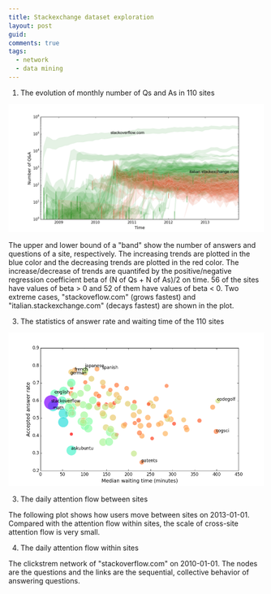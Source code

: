 ```yaml
---
title: Stackexchange dataset exploration
layout: post
guid:
comments: true
tags:
  - network
  - data mining
---
```


1. The evolution of monthly number of Qs and As in 110 sites

![QAbalanceT](/media/files/2014-04-16-Stackexchange-dataset-exploration/QAbalanceT.png)

The upper and lower bound of a "band" show the number of answers and questions of a site, respectively. The increasing trends are plotted in the blue color and the decreasing trends are plotted in the red color. The increase/decrease of trends are quantifed by the positive/negative regression coefficient beta of (N of Qs + N of As)/2 on time. 56 of the sites have values of beta > 0 and 52 of them have values of beta < 0. Two extreme cases, "stackoveflow.com" (grows fastest) and "italian.stackexchange.com" (decays fastest) are shown in the plot.


3. The statistics of answer rate and waiting time of the 110 sites


![waitingT](/media/files/2014-04-16-Stackexchange-dataset-exploration/waitingT.png)



3. The daily attention flow between sites

The following plot shows how users move between sites on 2013-01-01. Compared with the attention flow within sites, the scale of cross-site attention flow is very small.


<!DOCTYPE html>
<meta charset="utf-8">
<style>

.link {
  fill: none;
  stroke: #666;
  stroke-width: 1.5px;
}

circle {
  fill: #ccc;
  stroke: #333;
  stroke-width: 1.5px;
}

text {
  font: 10px sans-serif;
  pointer-events: none;
  text-shadow: 0 1px 0 #fff, 1px 0 0 #fff, 0 -1px 0 #fff, -1px 0 0 #fff;
}

</style>
<body>
<script src="http://d3js.org/d3.v3.min.js"></script>
<script>

// http://blog.thomsonreuters.com/index.php/mobile-patent-suits-graphic-of-the-day/
var links = 

    [{'source': 'cstheory', 'type': 'a', 'target': 'scifi'}, {'source': 'music', 'type': 'a', 'target': 'travel'}, {'source': 'history', 'type': 'a', 'target': 'judaism'}, {'source': 'electronics', 'type': 'a', 'target': 'math'}, {'source': 'raspberrypi', 'type': 'a', 'target': 'gaming'}, {'source': 'martialarts', 'type': 'a', 'target': 'judaism'}, {'source': 'stats', 'type': 'a', 'target': 'movies'}, {'source': 'chess', 'type': 'a', 'target': 'unix'}, {'source': 'rpg', 'type': 'a', 'target': 'politics'}, {'source': 'judaism', 'type': 'a', 'target': 'martialarts'}, {'source': 'scifi', 'type': 'a', 'target': 'math'}, {'source': 'unix', 'type': 'a', 'target': 'chess'}, {'source': 'bricks', 'type': 'a', 'target': 'tex'}, {'source': 'stackoverflow', 'type': 'a', 'target': 'cooking'}, {'source': 'apple', 'type': 'a', 'target': 'math'}, {'source': 'wordpress', 'type': 'a', 'target': 'academia'}, {'source': 'money', 'type': 'a', 'target': 'photo'}, {'source': 'stackoverflow', 'type': 'a', 'target': 'electronics'}, {'source': 'salesforce', 'type': 'a', 'target': 'robotics'}, {'source': 'math', 'type': 'a', 'target': 'scifi'}, {'source': 'stackoverflow', 'type': 'a', 'target': 'math'}, {'source': 'diy', 'type': 'a', 'target': 'webapps'}, {'source': 'academia', 'type': 'a', 'target': 'wordpress'}, {'source': 'mechanics', 'type': 'a', 'target': 'security'}, {'source': 'cs', 'type': 'a', 'target': 'raspberrypi'}, {'source': 'stackoverflow', 'type': 'a', 'target': 'askubuntu'}, {'source': 'math', 'type': 'a', 'target': 'judaism'}, {'source': 'wordpress', 'type': 'a', 'target': 'stackoverflow'}, {'source': 'mathematica', 'type': 'a', 'target': 'dsp'}, {'source': 'tex', 'type': 'a', 'target': 'bicycles'}, {'source': 'photo', 'type': 'a', 'target': 'askubuntu'}, {'source': 'drupal', 'type': 'a', 'target': 'fitness'}]

;

var nodes = {};

// Compute the distinct nodes from the links.
links.forEach(function(link) {
  link.source = nodes[link.source] || (nodes[link.source] = {name: link.source});
  link.target = nodes[link.target] || (nodes[link.target] = {name: link.target});
});

var width = 960,
    height = 700;

var force = d3.layout.force()
    .nodes(d3.values(nodes))
    .links(links)
    .size([width, height])
    .linkDistance(60)
    .charge(-300)
    .on("tick", tick)
    .start();

var svg = d3.select("body").append("svg")
    .attr("width", width)
    .attr("height", height);

// Per-type markers, as they don't inherit styles.
svg.append("defs").selectAll("marker")
    .data(["a"])
  .enter().append("marker")
    .attr("id", function(d) { return d; })
    .attr("viewBox", "0 -5 10 10")
    .attr("refX", 15)
    .attr("refY", -1.5)
    .attr("markerWidth", 6)
    .attr("markerHeight", 6)
    .attr("orient", "auto")
  .append("path")
    .attr("d", "M0,-5L10,0L0,5");

var path = svg.append("g").selectAll("path")
    .data(force.links())
  .enter().append("path")
    .attr("class", function(d) { return "link "; })
	.attr("marker-end", function(d) { return "url(#" + d.type + ")"; });
	

var circle = svg.append("g").selectAll("circle")
    .data(force.nodes())
  .enter().append("circle")
    .attr("r", 6)
    .call(force.drag);

var text = svg.append("g").selectAll("text")
    .data(force.nodes())
  .enter().append("text")
    .attr("x", 8)
    .attr("y", ".31em")
    .text(function(d) { return d.name; });

// Use elliptical arc path segments to doubly-encode directionality.
function tick() {
  path.attr("d", linkArc);
  circle.attr("transform", transform);
  text.attr("transform", transform);
}

function linkArc(d) {
  var dx = d.target.x - d.source.x,
      dy = d.target.y - d.source.y,
      dr = Math.sqrt(dx * dx + dy * dy);
  return "M" + d.source.x + "," + d.source.y + "A" + dr + "," + dr + " 0 0,1 " + d.target.x + "," + d.target.y;
}

function transform(d) {
  return "translate(" + d.x + "," + d.y + ")";
}

</script>


4. The daily attention flow within sites

The clickstrem network of "stackoverflow.com" on 2010-01-01. The nodes are the questions and the links are the sequential, collective behavior of answering questions.


<!DOCTYPE html> 
<meta charset="utf-8">

<style> 
.node circle {
	stroke: #fff;
	opacity: 0.9;
	stroke-width: 1.5px; 
}
.node:not(:hover).nodetext {
	display: none;
}
text{
	font: 7px serif; 
	opacity: 0.0;
	pointer-events: none; 
} 
.link {
    stroke: #666;
	opacity: 0.4;
	stroke-width: 1.5px;  
} 
</style> 


<body> 
<script src=http://d3js.org/d3.v3.min.js></script>
<script> 

var nodes = 
    [{'group': 1, 'name': 1987926, 'weight': 3}, {'group': 1, 'name': 1988614, 'weight': 2}, {'group': 1, 'name': 1988615, 'weight': 4}, {'group': 1, 'name': 1987586, 'weight': 2}, {'group': 1, 'name': 1988623, 'weight': 4}, {'group': 1, 'name': 1988625, 'weight': 2}, {'group': 1, 'name': 1988629, 'weight': 1}, {'group': 1, 'name': 1988631, 'weight': 3}, {'group': 1, 'name': 1988632, 'weight': 4}, {'group': 1, 'name': 1988633, 'weight': 4}, {'group': 1, 'name': 1988639, 'weight': 2}, {'group': 1, 'name': 1988642, 'weight': 4}, {'group': 1, 'name': 1988645, 'weight': 5}, {'group': 1, 'name': 1986600, 'weight': 1}, {'group': 1, 'name': 1988658, 'weight': 4}, {'group': 1, 'name': 1988665, 'weight': 8}, {'group': 1, 'name': 1988666, 'weight': 4}, {'group': 1, 'name': 1988668, 'weight': 2}, {'group': 1, 'name': 1988671, 'weight': 4}, {'group': 1, 'name': 1988679, 'weight': 5}, {'group': 1, 'name': 1910857, 'weight': 2}, {'group': 1, 'name': 1941580, 'weight': 1}, {'group': 1, 'name': 1706064, 'weight': 2}, {'group': 1, 'name': 1986641, 'weight': 1}, {'group': 1, 'name': 1988690, 'weight': 2}, {'group': 1, 'name': 1988692, 'weight': 3}, {'group': 1, 'name': 1779797, 'weight': 1}, {'group': 1, 'name': 1988694, 'weight': 2}, {'group': 1, 'name': 1988704, 'weight': 2}, {'group': 1, 'name': 1988706, 'weight': 1}, {'group': 1, 'name': 1988707, 'weight': 1}, {'group': 1, 'name': 548979, 'weight': 1}, {'group': 1, 'name': 1988728, 'weight': 5}, {'group': 1, 'name': 1988730, 'weight': 1}, {'group': 1, 'name': 1988733, 'weight': 6}, {'group': 1, 'name': 1988736, 'weight': 1}, {'group': 1, 'name': 1988738, 'weight': 1}, {'group': 1, 'name': 1989995, 'weight': 1}, {'group': 1, 'name': 1988742, 'weight': 4}, {'group': 1, 'name': 1988751, 'weight': 2}, {'group': 1, 'name': 1852812, 'weight': 2}, {'group': 1, 'name': 1988765, 'weight': 5}, {'group': 1, 'name': 1988766, 'weight': 1}, {'group': 1, 'name': 1988767, 'weight': 2}, {'group': 1, 'name': 1988768, 'weight': 1}, {'group': 1, 'name': 1988771, 'weight': 6}, {'group': 1, 'name': 1986725, 'weight': 1}, {'group': 1, 'name': 1986732, 'weight': 1}, {'group': 1, 'name': 1988782, 'weight': 1}, {'group': 1, 'name': 1988784, 'weight': 2}, {'group': 1, 'name': 1988786, 'weight': 8}, {'group': 1, 'name': 1976503, 'weight': 1}, {'group': 1, 'name': 1988804, 'weight': 3}, {'group': 1, 'name': 1988811, 'weight': 2}, {'group': 1, 'name': 1988813, 'weight': 1}, {'group': 1, 'name': 1988814, 'weight': 8}, {'group': 1, 'name': 1988815, 'weight': 4}, {'group': 1, 'name': 1988817, 'weight': 9}, {'group': 1, 'name': 1974487, 'weight': 2}, {'group': 1, 'name': 1988825, 'weight': 2}, {'group': 1, 'name': 966875, 'weight': 1}, {'group': 1, 'name': 1984734, 'weight': 2}, {'group': 1, 'name': 1980640, 'weight': 1}, {'group': 1, 'name': 1988833, 'weight': 1}, {'group': 1, 'name': 491751, 'weight': 2}, {'group': 1, 'name': 1988840, 'weight': 2}, {'group': 1, 'name': 1984754, 'weight': 2}, {'group': 1, 'name': 1988859, 'weight': 2}, {'group': 1, 'name': 1989674, 'weight': 3}, {'group': 1, 'name': 1356038, 'weight': 2}, {'group': 1, 'name': 1585417, 'weight': 1}, {'group': 1, 'name': 1988874, 'weight': 2}, {'group': 1, 'name': 1988876, 'weight': 1}, {'group': 1, 'name': 1988877, 'weight': 2}, {'group': 1, 'name': 1988878, 'weight': 5}, {'group': 1, 'name': 1988882, 'weight': 2}, {'group': 1, 'name': 1988883, 'weight': 1}, {'group': 1, 'name': 1984788, 'weight': 2}, {'group': 1, 'name': 1988902, 'weight': 3}, {'group': 1, 'name': 1488605, 'weight': 1}, {'group': 1, 'name': 1988913, 'weight': 1}, {'group': 1, 'name': 1988914, 'weight': 9}, {'group': 1, 'name': 1988916, 'weight': 1}, {'group': 1, 'name': 1979785, 'weight': 1}, {'group': 1, 'name': 1286456, 'weight': 1}, {'group': 1, 'name': 1988921, 'weight': 4}, {'group': 1, 'name': 1814844, 'weight': 1}, {'group': 1, 'name': 1988929, 'weight': 2}, {'group': 1, 'name': 1988936, 'weight': 2}, {'group': 1, 'name': 1988937, 'weight': 2}, {'group': 1, 'name': 1986901, 'weight': 1}, {'group': 1, 'name': 1988951, 'weight': 1}, {'group': 1, 'name': 1988952, 'weight': 3}, {'group': 1, 'name': 1988955, 'weight': 1}, {'group': 1, 'name': 1986908, 'weight': 2}, {'group': 1, 'name': 1990032, 'weight': 3}, {'group': 1, 'name': 1988962, 'weight': 2}, {'group': 1, 'name': 815461, 'weight': 1}, {'group': 1, 'name': 1984871, 'weight': 1}, {'group': 1, 'name': 1988968, 'weight': 1}, {'group': 1, 'name': 1956202, 'weight': 1}, {'group': 1, 'name': 1988973, 'weight': 1}, {'group': 1, 'name': 1988975, 'weight': 1}, {'group': 1, 'name': 1988978, 'weight': 4}, {'group': 1, 'name': 1565048, 'weight': 1}, {'group': 1, 'name': 1988986, 'weight': 3}, {'group': 1, 'name': 1988987, 'weight': 3}, {'group': 1, 'name': 1988993, 'weight': 1}, {'group': 1, 'name': 1960323, 'weight': 2}, {'group': 1, 'name': 1988996, 'weight': 2}, {'group': 1, 'name': 1988997, 'weight': 2}, {'group': 1, 'name': 1988999, 'weight': 3}, {'group': 1, 'name': 1837449, 'weight': 1}, {'group': 1, 'name': 1989008, 'weight': 3}, {'group': 1, 'name': 1989009, 'weight': 4}, {'group': 1, 'name': 1989012, 'weight': 8}, {'group': 1, 'name': 1960341, 'weight': 1}, {'group': 1, 'name': 1986969, 'weight': 1}, {'group': 1, 'name': 1989700, 'weight': 4}, {'group': 1, 'name': 1980833, 'weight': 1}, {'group': 1, 'name': 1989032, 'weight': 2}, {'group': 1, 'name': 1989040, 'weight': 2}, {'group': 1, 'name': 1989044, 'weight': 2}, {'group': 1, 'name': 1968569, 'weight': 1}, {'group': 1, 'name': 1989052, 'weight': 2}, {'group': 1, 'name': 1989055, 'weight': 3}, {'group': 1, 'name': 1989059, 'weight': 6}, {'group': 1, 'name': 1989077, 'weight': 4}, {'group': 1, 'name': 1989078, 'weight': 1}, {'group': 1, 'name': 1989084, 'weight': 2}, {'group': 1, 'name': 1989086, 'weight': 1}, {'group': 1, 'name': 1984994, 'weight': 1}, {'group': 1, 'name': 1989097, 'weight': 2}, {'group': 1, 'name': 1989100, 'weight': 2}, {'group': 1, 'name': 1989107, 'weight': 3}, {'group': 1, 'name': 1989109, 'weight': 1}, {'group': 1, 'name': 1989111, 'weight': 2}, {'group': 1, 'name': 1989113, 'weight': 3}, {'group': 1, 'name': 1989114, 'weight': 1}, {'group': 1, 'name': 1988010, 'weight': 1}, {'group': 1, 'name': 1989119, 'weight': 4}, {'group': 1, 'name': 1989125, 'weight': 2}, {'group': 1, 'name': 1985942, 'weight': 1}, {'group': 1, 'name': 1989129, 'weight': 1}, {'group': 1, 'name': 1989136, 'weight': 1}, {'group': 1, 'name': 1989138, 'weight': 3}, {'group': 1, 'name': 1987092, 'weight': 1}, {'group': 1, 'name': 1989145, 'weight': 1}, {'group': 1, 'name': 1989147, 'weight': 1}, {'group': 1, 'name': 1989149, 'weight': 4}, {'group': 1, 'name': 1976864, 'weight': 1}, {'group': 1, 'name': 1987105, 'weight': 2}, {'group': 1, 'name': 1989154, 'weight': 4}, {'group': 1, 'name': 1989158, 'weight': 1}, {'group': 1, 'name': 1989170, 'weight': 3}, {'group': 1, 'name': 1989175, 'weight': 2}, {'group': 1, 'name': 1989177, 'weight': 9}, {'group': 1, 'name': 1989180, 'weight': 2}, {'group': 1, 'name': 1989183, 'weight': 2}, {'group': 1, 'name': 1989195, 'weight': 1}, {'group': 1, 'name': 1987149, 'weight': 1}, {'group': 1, 'name': 1989198, 'weight': 1}, {'group': 1, 'name': 1987153, 'weight': 1}, {'group': 1, 'name': 1989204, 'weight': 2}, {'group': 1, 'name': 1989208, 'weight': 2}, {'group': 1, 'name': 1989213, 'weight': 2}, {'group': 1, 'name': 1989214, 'weight': 1}, {'group': 1, 'name': 1987171, 'weight': 2}, {'group': 1, 'name': 1989220, 'weight': 4}, {'group': 1, 'name': 1989222, 'weight': 5}, {'group': 1, 'name': 1989226, 'weight': 1}, {'group': 1, 'name': 1989234, 'weight': 3}, {'group': 1, 'name': 1989235, 'weight': 7}, {'group': 1, 'name': 1989240, 'weight': 1}, {'group': 1, 'name': 1987200, 'weight': 1}, {'group': 1, 'name': 1970818, 'weight': 1}, {'group': 1, 'name': 1989251, 'weight': 5}, {'group': 1, 'name': 1985157, 'weight': 1}, {'group': 1, 'name': 1989254, 'weight': 2}, {'group': 1, 'name': 1989255, 'weight': 1}, {'group': 1, 'name': 1989262, 'weight': 6}, {'group': 1, 'name': 1909398, 'weight': 1}, {'group': 1, 'name': 1969171, 'weight': 1}, {'group': 1, 'name': 1989285, 'weight': 1}, {'group': 1, 'name': 1989289, 'weight': 2}, {'group': 1, 'name': 1987243, 'weight': 2}, {'group': 1, 'name': 1989299, 'weight': 1}, {'group': 1, 'name': 1989308, 'weight': 1}, {'group': 1, 'name': 1989309, 'weight': 1}, {'group': 1, 'name': 1989312, 'weight': 2}, {'group': 1, 'name': 1989313, 'weight': 4}, {'group': 1, 'name': 1962697, 'weight': 1}, {'group': 1, 'name': 1963127, 'weight': 1}, {'group': 1, 'name': 1981141, 'weight': 1}, {'group': 1, 'name': 1946326, 'weight': 2}, {'group': 1, 'name': 1852537, 'weight': 1}, {'group': 1, 'name': 1989768, 'weight': 3}, {'group': 1, 'name': 1989339, 'weight': 2}, {'group': 1, 'name': 1989342, 'weight': 4}, {'group': 1, 'name': 1989344, 'weight': 3}, {'group': 1, 'name': 1989346, 'weight': 3}, {'group': 1, 'name': 1989352, 'weight': 2}, {'group': 1, 'name': 1989355, 'weight': 1}, {'group': 1, 'name': 1985260, 'weight': 1}, {'group': 1, 'name': 1989360, 'weight': 1}, {'group': 1, 'name': 1989363, 'weight': 5}, {'group': 1, 'name': 1989364, 'weight': 8}, {'group': 1, 'name': 1989365, 'weight': 2}, {'group': 1, 'name': 1989373, 'weight': 6}, {'group': 1, 'name': 1989376, 'weight': 5}, {'group': 1, 'name': 1989377, 'weight': 4}, {'group': 1, 'name': 1989386, 'weight': 1}, {'group': 1, 'name': 1989391, 'weight': 1}, {'group': 1, 'name': 1989395, 'weight': 3}, {'group': 1, 'name': 1989397, 'weight': 3}, {'group': 1, 'name': 1987352, 'weight': 2}, {'group': 1, 'name': 1989404, 'weight': 3}, {'group': 1, 'name': 1987929, 'weight': 1}, {'group': 1, 'name': 1989419, 'weight': 5}, {'group': 1, 'name': 1989422, 'weight': 2}, {'group': 1, 'name': 1989425, 'weight': 2}, {'group': 1, 'name': 1989439, 'weight': 4}, {'group': 1, 'name': 1989440, 'weight': 3}, {'group': 1, 'name': 1989446, 'weight': 1}, {'group': 1, 'name': 1989449, 'weight': 1}, {'group': 1, 'name': 1989450, 'weight': 3}, {'group': 1, 'name': 1872719, 'weight': 2}, {'group': 1, 'name': 1960784, 'weight': 2}, {'group': 1, 'name': 1985364, 'weight': 2}, {'group': 1, 'name': 1987413, 'weight': 1}, {'group': 1, 'name': 1989463, 'weight': 1}, {'group': 1, 'name': 1989473, 'weight': 1}, {'group': 1, 'name': 1930082, 'weight': 2}, {'group': 1, 'name': 1989475, 'weight': 5}, {'group': 1, 'name': 1985383, 'weight': 1}, {'group': 1, 'name': 1989483, 'weight': 1}, {'group': 1, 'name': 1989490, 'weight': 10}, {'group': 1, 'name': 1989494, 'weight': 2}, {'group': 1, 'name': 1987448, 'weight': 2}, {'group': 1, 'name': 1989500, 'weight': 5}, {'group': 1, 'name': 1989504, 'weight': 2}, {'group': 1, 'name': 1989511, 'weight': 2}, {'group': 1, 'name': 1989517, 'weight': 2}, {'group': 1, 'name': 1989522, 'weight': 1}, {'group': 1, 'name': 1986228, 'weight': 2}, {'group': 1, 'name': 1987477, 'weight': 1}, {'group': 1, 'name': 1989532, 'weight': 1}, {'group': 1, 'name': 1989533, 'weight': 2}, {'group': 1, 'name': 1989536, 'weight': 4}, {'group': 1, 'name': 1977249, 'weight': 2}, {'group': 1, 'name': 1987493, 'weight': 1}, {'group': 1, 'name': 1989549, 'weight': 5}, {'group': 1, 'name': 1969072, 'weight': 2}, {'group': 1, 'name': 1987506, 'weight': 3}, {'group': 1, 'name': 1985459, 'weight': 1}, {'group': 1, 'name': 1989564, 'weight': 3}, {'group': 1, 'name': 1987517, 'weight': 1}, {'group': 1, 'name': 1987522, 'weight': 2}, {'group': 1, 'name': 1989571, 'weight': 5}, {'group': 1, 'name': 1987524, 'weight': 2}, {'group': 1, 'name': 1987528, 'weight': 5}, {'group': 1, 'name': 1067978, 'weight': 1}, {'group': 1, 'name': 1989579, 'weight': 3}, {'group': 1, 'name': 1989581, 'weight': 1}, {'group': 1, 'name': 1989589, 'weight': 2}, {'group': 1, 'name': 1987542, 'weight': 2}, {'group': 1, 'name': 1989591, 'weight': 2}, {'group': 1, 'name': 1989592, 'weight': 2}, {'group': 1, 'name': 1987546, 'weight': 1}, {'group': 1, 'name': 1989595, 'weight': 3}, {'group': 1, 'name': 1989572, 'weight': 8}, {'group': 1, 'name': 1987549, 'weight': 1}, {'group': 1, 'name': 1987552, 'weight': 5}, {'group': 1, 'name': 1989456, 'weight': 1}, {'group': 1, 'name': 1987554, 'weight': 4}, {'group': 1, 'name': 1989609, 'weight': 2}, {'group': 1, 'name': 1989618, 'weight': 2}, {'group': 1, 'name': 1960951, 'weight': 2}, {'group': 1, 'name': 1987579, 'weight': 4}, {'group': 1, 'name': 1989628, 'weight': 2}, {'group': 1, 'name': 1987584, 'weight': 1}, {'group': 1, 'name': 1989634, 'weight': 6}, {'group': 1, 'name': 1989636, 'weight': 2}, {'group': 1, 'name': 1987589, 'weight': 3}, {'group': 1, 'name': 1989639, 'weight': 2}, {'group': 1, 'name': 1987594, 'weight': 2}, {'group': 1, 'name': 1989647, 'weight': 3}, {'group': 1, 'name': 1989649, 'weight': 5}, {'group': 1, 'name': 1987602, 'weight': 1}, {'group': 1, 'name': 1987603, 'weight': 5}, {'group': 1, 'name': 1989655, 'weight': 1}, {'group': 1, 'name': 1987610, 'weight': 3}, {'group': 1, 'name': 1989659, 'weight': 1}, {'group': 1, 'name': 1952797, 'weight': 2}, {'group': 1, 'name': 1989662, 'weight': 6}, {'group': 1, 'name': 1989669, 'weight': 2}, {'group': 1, 'name': 1989670, 'weight': 2}, {'group': 1, 'name': 1987626, 'weight': 2}, {'group': 1, 'name': 1944621, 'weight': 2}, {'group': 1, 'name': 1989678, 'weight': 1}, {'group': 1, 'name': 1989680, 'weight': 1}, {'group': 1, 'name': 1989681, 'weight': 2}, {'group': 1, 'name': 1987634, 'weight': 2}, {'group': 1, 'name': 1989692, 'weight': 2}, {'group': 1, 'name': 1987645, 'weight': 3}, {'group': 1, 'name': 1989698, 'weight': 2}, {'group': 1, 'name': 1987652, 'weight': 3}, {'group': 1, 'name': 1989706, 'weight': 6}, {'group': 1, 'name': 438455, 'weight': 1}, {'group': 1, 'name': 1989708, 'weight': 9}, {'group': 1, 'name': 1987662, 'weight': 4}, {'group': 1, 'name': 1987664, 'weight': 5}, {'group': 1, 'name': 1987427, 'weight': 1}, {'group': 1, 'name': 1987672, 'weight': 6}, {'group': 1, 'name': 1987673, 'weight': 4}, {'group': 1, 'name': 1984598, 'weight': 1}, {'group': 1, 'name': 1987679, 'weight': 2}, {'group': 1, 'name': 1989738, 'weight': 2}, {'group': 1, 'name': 1987691, 'weight': 4}, {'group': 1, 'name': 1987692, 'weight': 1}, {'group': 1, 'name': 1987694, 'weight': 1}, {'group': 1, 'name': 1987696, 'weight': 1}, {'group': 1, 'name': 1989747, 'weight': 4}, {'group': 1, 'name': 1987701, 'weight': 2}, {'group': 1, 'name': 1987702, 'weight': 2}, {'group': 1, 'name': 1987703, 'weight': 2}, {'group': 1, 'name': 1954936, 'weight': 2}, {'group': 1, 'name': 1905785, 'weight': 1}, {'group': 1, 'name': 1989754, 'weight': 2}, {'group': 1, 'name': 1987707, 'weight': 2}, {'group': 1, 'name': 1989758, 'weight': 1}, {'group': 1, 'name': 1989762, 'weight': 1}, {'group': 1, 'name': 1989766, 'weight': 2}, {'group': 1, 'name': 1987719, 'weight': 1}, {'group': 1, 'name': 1987720, 'weight': 3}, {'group': 1, 'name': 1989771, 'weight': 1}, {'group': 1, 'name': 1987730, 'weight': 3}, {'group': 1, 'name': 1989779, 'weight': 2}, {'group': 1, 'name': 1987733, 'weight': 2}, {'group': 1, 'name': 1989783, 'weight': 6}, {'group': 1, 'name': 1987738, 'weight': 2}, {'group': 1, 'name': 1987740, 'weight': 3}, {'group': 1, 'name': 1981597, 'weight': 1}, {'group': 1, 'name': 1987743, 'weight': 4}, {'group': 1, 'name': 1989795, 'weight': 1}, {'group': 1, 'name': 1989796, 'weight': 1}, {'group': 1, 'name': 1463464, 'weight': 1}, {'group': 1, 'name': 1989805, 'weight': 4}, {'group': 1, 'name': 1989806, 'weight': 5}, {'group': 1, 'name': 1989807, 'weight': 2}, {'group': 1, 'name': 1989809, 'weight': 1}, {'group': 1, 'name': 1987765, 'weight': 3}, {'group': 1, 'name': 1989817, 'weight': 2}, {'group': 1, 'name': 1989819, 'weight': 8}, {'group': 1, 'name': 1987773, 'weight': 3}, {'group': 1, 'name': 1987775, 'weight': 2}, {'group': 1, 'name': 1989152, 'weight': 5}, {'group': 1, 'name': 1627339, 'weight': 2}, {'group': 1, 'name': 1989831, 'weight': 1}, {'group': 1, 'name': 1545419, 'weight': 3}, {'group': 1, 'name': 1987788, 'weight': 1}, {'group': 1, 'name': 1987790, 'weight': 3}, {'group': 1, 'name': 1989842, 'weight': 2}, {'group': 1, 'name': 1989843, 'weight': 4}, {'group': 1, 'name': 1989851, 'weight': 4}, {'group': 1, 'name': 1481948, 'weight': 1}, {'group': 1, 'name': 1989856, 'weight': 1}, {'group': 1, 'name': 1989858, 'weight': 2}, {'group': 1, 'name': 1987814, 'weight': 3}, {'group': 1, 'name': 1987815, 'weight': 1}, {'group': 1, 'name': 1989866, 'weight': 5}, {'group': 1, 'name': 1989868, 'weight': 2}, {'group': 1, 'name': 1987821, 'weight': 2}, {'group': 1, 'name': 1987824, 'weight': 1}, {'group': 1, 'name': 1987825, 'weight': 1}, {'group': 1, 'name': 1987829, 'weight': 6}, {'group': 1, 'name': 1989882, 'weight': 1}, {'group': 1, 'name': 1959163, 'weight': 1}, {'group': 1, 'name': 1987841, 'weight': 4}, {'group': 1, 'name': 1987843, 'weight': 2}, {'group': 1, 'name': 1959175, 'weight': 1}, {'group': 1, 'name': 1989901, 'weight': 3}, {'group': 1, 'name': 1987856, 'weight': 1}, {'group': 1, 'name': 1987857, 'weight': 4}, {'group': 1, 'name': 1987858, 'weight': 1}, {'group': 1, 'name': 1989908, 'weight': 2}, {'group': 1, 'name': 679189, 'weight': 1}, {'group': 1, 'name': 1987868, 'weight': 4}, {'group': 1, 'name': 1987869, 'weight': 2}, {'group': 1, 'name': 1989918, 'weight': 2}, {'group': 1, 'name': 1989651, 'weight': 1}, {'group': 1, 'name': 1989921, 'weight': 1}, {'group': 1, 'name': 1989927, 'weight': 2}, {'group': 1, 'name': 1989931, 'weight': 1}, {'group': 1, 'name': 1987884, 'weight': 2}, {'group': 1, 'name': 1989933, 'weight': 1}, {'group': 1, 'name': 1987887, 'weight': 5}, {'group': 1, 'name': 1987892, 'weight': 3}, {'group': 1, 'name': 1989941, 'weight': 5}, {'group': 1, 'name': 1987901, 'weight': 1}, {'group': 1, 'name': 1989950, 'weight': 2}, {'group': 1, 'name': 1989954, 'weight': 5}, {'group': 1, 'name': 1987907, 'weight': 4}, {'group': 1, 'name': 1805638, 'weight': 1}, {'group': 1, 'name': 1989959, 'weight': 1}, {'group': 1, 'name': 1746249, 'weight': 1}, {'group': 1, 'name': 1987919, 'weight': 1}, {'group': 1, 'name': 1989969, 'weight': 2}, {'group': 1, 'name': 1989974, 'weight': 2}, {'group': 1, 'name': 1989977, 'weight': 2}, {'group': 1, 'name': 1987934, 'weight': 1}, {'group': 1, 'name': 1987936, 'weight': 1}, {'group': 1, 'name': 1989990, 'weight': 1}, {'group': 1, 'name': 1987943, 'weight': 3}, {'group': 1, 'name': 1989992, 'weight': 2}, {'group': 1, 'name': 1987945, 'weight': 4}, {'group': 1, 'name': 1989863, 'weight': 3}, {'group': 1, 'name': 859501, 'weight': 2}, {'group': 1, 'name': 1987950, 'weight': 3}, {'group': 1, 'name': 1989999, 'weight': 5}, {'group': 1, 'name': 1987952, 'weight': 2}, {'group': 1, 'name': 1987955, 'weight': 1}, {'group': 1, 'name': 1987957, 'weight': 2}, {'group': 1, 'name': 1990007, 'weight': 3}, {'group': 1, 'name': 1987961, 'weight': 1}, {'group': 1, 'name': 1990010, 'weight': 1}, {'group': 1, 'name': 1990011, 'weight': 1}, {'group': 1, 'name': 1990012, 'weight': 2}, {'group': 1, 'name': 1987976, 'weight': 5}, {'group': 1, 'name': 1987977, 'weight': 5}, {'group': 1, 'name': 1979788, 'weight': 2}, {'group': 1, 'name': 1987984, 'weight': 4}, {'group': 1, 'name': 1990035, 'weight': 1}, {'group': 1, 'name': 1990036, 'weight': 2}, {'group': 1, 'name': 1987990, 'weight': 1}, {'group': 1, 'name': 1947031, 'weight': 5}, {'group': 1, 'name': 1987996, 'weight': 1}, {'group': 1, 'name': 1990051, 'weight': 2}, {'group': 1, 'name': 1988009, 'weight': 2}, {'group': 1, 'name': 1990058, 'weight': 1}, {'group': 1, 'name': 1990059, 'weight': 2}, {'group': 1, 'name': 693676, 'weight': 1}, {'group': 1, 'name': 1988014, 'weight': 1}, {'group': 1, 'name': 1988016, 'weight': 2}, {'group': 1, 'name': 1990070, 'weight': 3}, {'group': 1, 'name': 1988023, 'weight': 2}, {'group': 1, 'name': 1988028, 'weight': 1}, {'group': 1, 'name': 1988033, 'weight': 1}, {'group': 1, 'name': 1985986, 'weight': 1}, {'group': 1, 'name': 1988039, 'weight': 2}, {'group': 1, 'name': 1988046, 'weight': 2}, {'group': 1, 'name': 1988049, 'weight': 2}, {'group': 1, 'name': 1988059, 'weight': 3}, {'group': 1, 'name': 1988063, 'weight': 1}, {'group': 1, 'name': 1988070, 'weight': 1}, {'group': 1, 'name': 1988076, 'weight': 2}, {'group': 1, 'name': 1988077, 'weight': 8}, {'group': 1, 'name': 1988088, 'weight': 4}, {'group': 1, 'name': 1988091, 'weight': 2}, {'group': 1, 'name': 1983999, 'weight': 1}, {'group': 1, 'name': 1357316, 'weight': 2}, {'group': 1, 'name': 1988102, 'weight': 8}, {'group': 1, 'name': 1988104, 'weight': 2}, {'group': 1, 'name': 1988107, 'weight': 2}, {'group': 1, 'name': 1988109, 'weight': 1}, {'group': 1, 'name': 1988110, 'weight': 4}, {'group': 1, 'name': 1988113, 'weight': 3}, {'group': 1, 'name': 1988119, 'weight': 1}, {'group': 1, 'name': 1988122, 'weight': 3}, {'group': 1, 'name': 1988124, 'weight': 1}, {'group': 1, 'name': 1988127, 'weight': 1}, {'group': 1, 'name': 1986083, 'weight': 1}, {'group': 1, 'name': 1988133, 'weight': 2}, {'group': 1, 'name': 1988135, 'weight': 1}, {'group': 1, 'name': 1988137, 'weight': 3}, {'group': 1, 'name': 1988139, 'weight': 4}, {'group': 1, 'name': 1988140, 'weight': 3}, {'group': 1, 'name': 1989554, 'weight': 3}, {'group': 1, 'name': 1988149, 'weight': 3}, {'group': 1, 'name': 1965622, 'weight': 2}, {'group': 1, 'name': 1988153, 'weight': 1}, {'group': 1, 'name': 1988160, 'weight': 3}, {'group': 1, 'name': 1988162, 'weight': 1}, {'group': 1, 'name': 1361481, 'weight': 2}, {'group': 1, 'name': 1988170, 'weight': 1}, {'group': 1, 'name': 1979986, 'weight': 1}, {'group': 1, 'name': 1988182, 'weight': 6}, {'group': 1, 'name': 1988186, 'weight': 3}, {'group': 1, 'name': 1988188, 'weight': 2}, {'group': 1, 'name': 1988191, 'weight': 1}, {'group': 1, 'name': 1988192, 'weight': 2}, {'group': 1, 'name': 1484387, 'weight': 2}, {'group': 1, 'name': 1988196, 'weight': 5}, {'group': 1, 'name': 1987516, 'weight': 1}, {'group': 1, 'name': 1988202, 'weight': 3}, {'group': 1, 'name': 1988216, 'weight': 5}, {'group': 1, 'name': 1988229, 'weight': 1}, {'group': 1, 'name': 1988230, 'weight': 1}, {'group': 1, 'name': 1988231, 'weight': 2}, {'group': 1, 'name': 1525385, 'weight': 1}, {'group': 1, 'name': 1988248, 'weight': 9}, {'group': 1, 'name': 1988249, 'weight': 3}, {'group': 1, 'name': 1988252, 'weight': 1}, {'group': 1, 'name': 1986212, 'weight': 1}, {'group': 1, 'name': 1989916, 'weight': 1}, {'group': 1, 'name': 1988267, 'weight': 1}, {'group': 1, 'name': 1988272, 'weight': 5}, {'group': 1, 'name': 1989576, 'weight': 2}, {'group': 1, 'name': 1988274, 'weight': 2}, {'group': 1, 'name': 1988275, 'weight': 2}, {'group': 1, 'name': 695988, 'weight': 2}, {'group': 1, 'name': 1988277, 'weight': 3}, {'group': 1, 'name': 1988280, 'weight': 2}, {'group': 1, 'name': 1988286, 'weight': 2}, {'group': 1, 'name': 1987531, 'weight': 2}, {'group': 1, 'name': 1988300, 'weight': 4}, {'group': 1, 'name': 1988302, 'weight': 2}, {'group': 1, 'name': 939734, 'weight': 1}, {'group': 1, 'name': 1967831, 'weight': 2}, {'group': 1, 'name': 1988317, 'weight': 2}, {'group': 1, 'name': 1988320, 'weight': 2}, {'group': 1, 'name': 1988322, 'weight': 1}, {'group': 1, 'name': 1988324, 'weight': 2}, {'group': 1, 'name': 1988325, 'weight': 2}, {'group': 1, 'name': 1988328, 'weight': 1}, {'group': 1, 'name': 1988333, 'weight': 4}, {'group': 1, 'name': 5874, 'weight': 1}, {'group': 1, 'name': 1988346, 'weight': 3}, {'group': 1, 'name': 1988349, 'weight': 3}, {'group': 1, 'name': 1628117, 'weight': 1}, {'group': 1, 'name': 1988359, 'weight': 1}, {'group': 1, 'name': 1218325, 'weight': 2}, {'group': 1, 'name': 1988375, 'weight': 2}, {'group': 1, 'name': 1988376, 'weight': 1}, {'group': 1, 'name': 1988378, 'weight': 3}, {'group': 1, 'name': 1988381, 'weight': 2}, {'group': 1, 'name': 1988385, 'weight': 4}, {'group': 1, 'name': 1953995, 'weight': 1}, {'group': 1, 'name': 1988391, 'weight': 1}, {'group': 1, 'name': 1988393, 'weight': 3}, {'group': 1, 'name': 1726770, 'weight': 2}, {'group': 1, 'name': 1988403, 'weight': 3}, {'group': 1, 'name': 1861428, 'weight': 1}, {'group': 1, 'name': 1988415, 'weight': 1}, {'group': 1, 'name': 1989600, 'weight': 3}, {'group': 1, 'name': 1988421, 'weight': 2}, {'group': 1, 'name': 1988424, 'weight': 2}, {'group': 1, 'name': 1988426, 'weight': 2}, {'group': 1, 'name': 1988920, 'weight': 1}, {'group': 1, 'name': 1988436, 'weight': 2}, {'group': 1, 'name': 1988438, 'weight': 4}, {'group': 1, 'name': 1988440, 'weight': 2}, {'group': 1, 'name': 1986400, 'weight': 1}, {'group': 1, 'name': 1988454, 'weight': 1}, {'group': 1, 'name': 1988459, 'weight': 1}, {'group': 1, 'name': 1989739, 'weight': 1}, {'group': 1, 'name': 1988469, 'weight': 3}, {'group': 1, 'name': 1988470, 'weight': 1}, {'group': 1, 'name': 954234, 'weight': 1}, {'group': 1, 'name': 1988475, 'weight': 3}, {'group': 1, 'name': 1980284, 'weight': 1}, {'group': 1, 'name': 1988483, 'weight': 4}, {'group': 1, 'name': 1988484, 'weight': 4}, {'group': 1, 'name': 1738636, 'weight': 1}, {'group': 1, 'name': 1988495, 'weight': 2}, {'group': 1, 'name': 1988500, 'weight': 2}, {'group': 1, 'name': 1988503, 'weight': 3}, {'group': 1, 'name': 1251225, 'weight': 1}, {'group': 1, 'name': 1988510, 'weight': 1}, {'group': 1, 'name': 1988512, 'weight': 2}, {'group': 1, 'name': 1988513, 'weight': 6}, {'group': 1, 'name': 1988514, 'weight': 2}, {'group': 1, 'name': 1988515, 'weight': 1}, {'group': 1, 'name': 1988516, 'weight': 7}, {'group': 1, 'name': 1988533, 'weight': 5}, {'group': 1, 'name': 1988539, 'weight': 2}, {'group': 1, 'name': 1988541, 'weight': 1}, {'group': 1, 'name': 1988554, 'weight': 2}, {'group': 1, 'name': 1989623, 'weight': 4}, {'group': 1, 'name': 1988561, 'weight': 2}, {'group': 1, 'name': 1988565, 'weight': 2}, {'group': 1, 'name': 1988566, 'weight': 2}, {'group': 1, 'name': 1988570, 'weight': 5}, {'group': 1, 'name': 1988572, 'weight': 4}, {'group': 1, 'name': 1988573, 'weight': 2}, {'group': 1, 'name': 1988586, 'weight': 1}, {'group': 1, 'name': 1988587, 'weight': 5}, {'group': 1, 'name': 1988589, 'weight': 1}, {'group': 1, 'name': 1986549, 'weight': 1}, {'group': 1, 'name': 1988599, 'weight': 5}, {'group': 1, 'name': 1988605, 'weight': 1}, {'group': 1, 'name': 1988607, 'weight': 8}]
; 
var links = 
[{'source': 311, 'target': 472, 'value': 1}, {'source': 105, 'target': 115, 'value': 1}, {'source': 118, 'target': 322, 'value': 1}, {'source': 474, 'target': 127, 'value': 1}, {'source': 465, 'target': 50, 'value': 1}, {'source': 94, 'target': 265, 'value': 2}, {'source': 286, 'target': 307, 'value': 1}, {'source': 303, 'target': 348, 'value': 1}, {'source': 15, 'target': 45, 'value': 1}, {'source': 176, 'target': 152, 'value': 1}, {'source': 487, 'target': 527, 'value': 1}, {'source': 222, 'target': 225, 'value': 1}, {'source': 282, 'target': 400, 'value': 1}, {'source': 258, 'target': 196, 'value': 1}, {'source': 5, 'target': 34, 'value': 1}, {'source': 281, 'target': 381, 'value': 1}, {'source': 591, 'target': 186, 'value': 1}, {'source': 109, 'target': 127, 'value': 1}, {'source': 349, 'target': 337, 'value': 1}, {'source': 150, 'target': 108, 'value': 1}, {'source': 269, 'target': 275, 'value': 1}, {'source': 32, 'target': 588, 'value': 1}, {'source': 500, 'target': 11, 'value': 1}, {'source': 152, 'target': 130, 'value': 1}, {'source': 307, 'target': 335, 'value': 1}, {'source': 140, 'target': 172, 'value': 1}, {'source': 415, 'target': 429, 'value': 1}, {'source': 320, 'target': 334, 'value': 1}, {'source': 60, 'target': 306, 'value': 1}, {'source': 506, 'target': 512, 'value': 1}, {'source': 63, 'target': 42, 'value': 1}, {'source': 291, 'target': 314, 'value': 1}, {'source': 581, 'target': 115, 'value': 1}, {'source': 4, 'target': 2, 'value': 1}, {'source': 277, 'target': 22, 'value': 1}, {'source': 276, 'target': 371, 'value': 1}, {'source': 586, 'target': 12, 'value': 1}, {'source': 234, 'target': 485, 'value': 1}, {'source': 500, 'target': 573, 'value': 1}, {'source': 348, 'target': 353, 'value': 1}, {'source': 336, 'target': 388, 'value': 1}, {'source': 122, 'target': 124, 'value': 1}, {'source': 577, 'target': 136, 'value': 1}, {'source': 560, 'target': 430, 'value': 1}, {'source': 274, 'target': 478, 'value': 1}, {'source': 180, 'target': 209, 'value': 1}, {'source': 136, 'target': 168, 'value': 1}, {'source': 476, 'target': 482, 'value': 1}, {'source': 152, 'target': 171, 'value': 1}, {'source': 55, 'target': 103, 'value': 1}, {'source': 208, 'target': 484, 'value': 1}, {'source': 169, 'target': 176, 'value': 1}, {'source': 162, 'target': 32, 'value': 1}, {'source': 22, 'target': 26, 'value': 1}, {'source': 120, 'target': 157, 'value': 1}, {'source': 297, 'target': 325, 'value': 1}, {'source': 502, 'target': 534, 'value': 1}, {'source': 236, 'target': 270, 'value': 1}, {'source': 544, 'target': 578, 'value': 1}, {'source': 415, 'target': 111, 'value': 1}, {'source': 526, 'target': 308, 'value': 1}, {'source': 520, 'target': 527, 'value': 1}, {'source': 105, 'target': 231, 'value': 1}, {'source': 351, 'target': 518, 'value': 1}, {'source': 115, 'target': 159, 'value': 1}, {'source': 114, 'target': 125, 'value': 1}, {'source': 575, 'target': 57, 'value': 1}, {'source': 287, 'target': 339, 'value': 1}, {'source': 168, 'target': 207, 'value': 1}, {'source': 535, 'target': 534, 'value': 1}, {'source': 111, 'target': 140, 'value': 1}, {'source': 2, 'target': 126, 'value': 1}, {'source': 248, 'target': 544, 'value': 1}, {'source': 53, 'target': 52, 'value': 1}, {'source': 294, 'target': 398, 'value': 1}, {'source': 551, 'target': 468, 'value': 1}, {'source': 126, 'target': 214, 'value': 1}, {'source': 50, 'target': 19, 'value': 1}, {'source': 172, 'target': 200, 'value': 1}, {'source': 87, 'target': 332, 'value': 1}, {'source': 539, 'target': 522, 'value': 1}, {'source': 216, 'target': 309, 'value': 1}, {'source': 219, 'target': 444, 'value': 1}, {'source': 428, 'target': 156, 'value': 1}, {'source': 454, 'target': 13, 'value': 1}, {'source': 306, 'target': 66, 'value': 1}, {'source': 8, 'target': 452, 'value': 1}, {'source': 249, 'target': 266, 'value': 1}, {'source': 317, 'target': 363, 'value': 1}, {'source': 477, 'target': 270, 'value': 1}, {'source': 247, 'target': 21, 'value': 1}, {'source': 268, 'target': 345, 'value': 1}, {'source': 96, 'target': 200, 'value': 1}, {'source': 405, 'target': 545, 'value': 1}, {'source': 205, 'target': 68, 'value': 1}, {'source': 494, 'target': 583, 'value': 1}, {'source': 339, 'target': 460, 'value': 1}, {'source': 458, 'target': 481, 'value': 1}, {'source': 417, 'target': 563, 'value': 1}, {'source': 7, 'target': 10, 'value': 1}, {'source': 262, 'target': 389, 'value': 1}, {'source': 377, 'target': 326, 'value': 1}, {'source': 483, 'target': 398, 'value': 1}, {'source': 381, 'target': 282, 'value': 1}, {'source': 541, 'target': 55, 'value': 1}, {'source': 568, 'target': 273, 'value': 1}, {'source': 17, 'target': 16, 'value': 1}, {'source': 33, 'target': 591, 'value': 1}, {'source': 116, 'target': 406, 'value': 1}, {'source': 30, 'target': 18, 'value': 1}, {'source': 32, 'target': 38, 'value': 1}, {'source': 438, 'target': 428, 'value': 1}, {'source': 445, 'target': 228, 'value': 1}, {'source': 55, 'target': 40, 'value': 1}, {'source': 45, 'target': 50, 'value': 1}, {'source': 281, 'target': 344, 'value': 1}, {'source': 515, 'target': 233, 'value': 1}, {'source': 318, 'target': 437, 'value': 1}, {'source': 374, 'target': 311, 'value': 1}, {'source': 304, 'target': 311, 'value': 1}, {'source': 591, 'target': 110, 'value': 1}, {'source': 121, 'target': 211, 'value': 1}, {'source': 469, 'target': 475, 'value': 1}, {'source': 400, 'target': 83, 'value': 1}, {'source': 561, 'target': 584, 'value': 1}, {'source': 18, 'target': 419, 'value': 1}, {'source': 451, 'target': 152, 'value': 1}, {'source': 312, 'target': 336, 'value': 1}, {'source': 313, 'target': 313, 'value': 1}, {'source': 437, 'target': 255, 'value': 1}, {'source': 58, 'target': 313, 'value': 1}, {'source': 322, 'target': 440, 'value': 1}, {'source': 536, 'target': 15, 'value': 1}, {'source': 561, 'target': 158, 'value': 1}, {'source': 225, 'target': 307, 'value': 1}, {'source': 61, 'target': 510, 'value': 1}, {'source': 59, 'target': 140, 'value': 1}, {'source': 102, 'target': 210, 'value': 1}, {'source': 90, 'target': 125, 'value': 1}, {'source': 428, 'target': 243, 'value': 1}, {'source': 467, 'target': 9, 'value': 1}, {'source': 455, 'target': 486, 'value': 1}, {'source': 492, 'target': 357, 'value': 1}, {'source': 305, 'target': 328, 'value': 1}, {'source': 391, 'target': 401, 'value': 1}, {'source': 213, 'target': 236, 'value': 1}, {'source': 146, 'target': 319, 'value': 1}, {'source': 228, 'target': 367, 'value': 1}, {'source': 15, 'target': 15, 'value': 1}, {'source': 74, 'target': 73, 'value': 1}, {'source': 375, 'target': 185, 'value': 1}, {'source': 88, 'target': 114, 'value': 1}, {'source': 132, 'target': 153, 'value': 1}, {'source': 230, 'target': 236, 'value': 1}, {'source': 242, 'target': 266, 'value': 1}, {'source': 435, 'target': 287, 'value': 1}, {'source': 523, 'target': 500, 'value': 1}, {'source': 356, 'target': 309, 'value': 1}, {'source': 475, 'target': 222, 'value': 1}, {'source': 363, 'target': 416, 'value': 2}, {'source': 164, 'target': 190, 'value': 1}, {'source': 542, 'target': 508, 'value': 1}, {'source': 477, 'target': 294, 'value': 1}, {'source': 289, 'target': 61, 'value': 1}, {'source': 506, 'target': 515, 'value': 1}, {'source': 495, 'target': 498, 'value': 1}, {'source': 493, 'target': 256, 'value': 1}, {'source': 16, 'target': 27, 'value': 1}, {'source': 394, 'target': 215, 'value': 1}, {'source': 329, 'target': 227, 'value': 1}, {'source': 466, 'target': 495, 'value': 1}, {'source': 509, 'target': 490, 'value': 1}, {'source': 253, 'target': 556, 'value': 1}, {'source': 590, 'target': 49, 'value': 1}, {'source': 494, 'target': 523, 'value': 1}, {'source': 431, 'target': 443, 'value': 1}, {'source': 401, 'target': 432, 'value': 1}, {'source': 251, 'target': 263, 'value': 1}, {'source': 169, 'target': 208, 'value': 1}, {'source': 556, 'target': 246, 'value': 1}, {'source': 253, 'target': 383, 'value': 1}, {'source': 461, 'target': 113, 'value': 1}, {'source': 154, 'target': 208, 'value': 1}, {'source': 562, 'target': 137, 'value': 1}, {'source': 486, 'target': 34, 'value': 1}, {'source': 239, 'target': 356, 'value': 1}, {'source': 34, 'target': 59, 'value': 1}, {'source': 65, 'target': 85, 'value': 1}, {'source': 463, 'target': 97, 'value': 1}, {'source': 534, 'target': 566, 'value': 1}, {'source': 149, 'target': 206, 'value': 1}, {'source': 185, 'target': 415, 'value': 1}, {'source': 38, 'target': 15, 'value': 1}, {'source': 57, 'target': 126, 'value': 1}, {'source': 569, 'target': 12, 'value': 1}, {'source': 354, 'target': 525, 'value': 1}, {'source': 481, 'target': 492, 'value': 1}, {'source': 12, 'target': 348, 'value': 1}, {'source': 468, 'target': 478, 'value': 1}, {'source': 274, 'target': 461, 'value': 1}, {'source': 589, 'target': 5, 'value': 1}, {'source': 462, 'target': 135, 'value': 1}, {'source': 127, 'target': 149, 'value': 1}, {'source': 535, 'target': 505, 'value': 1}, {'source': 156, 'target': 328, 'value': 1}, {'source': 289, 'target': 396, 'value': 1}, {'source': 208, 'target': 175, 'value': 1}, {'source': 291, 'target': 573, 'value': 1}, {'source': 11, 'target': 15, 'value': 1}, {'source': 507, 'target': 301, 'value': 1}, {'source': 111, 'target': 132, 'value': 1}, {'source': 71, 'target': 92, 'value': 1}, {'source': 2, 'target': 16, 'value': 1}, {'source': 98, 'target': 119, 'value': 1}, {'source': 536, 'target': 500, 'value': 1}, {'source': 252, 'target': 87, 'value': 1}, {'source': 200, 'target': 240, 'value': 1}, {'source': 270, 'target': 286, 'value': 1}, {'source': 180, 'target': 189, 'value': 1}, {'source': 513, 'target': 562, 'value': 1}, {'source': 331, 'target': 349, 'value': 1}, {'source': 495, 'target': 218, 'value': 1}, {'source': 355, 'target': 375, 'value': 1}, {'source': 237, 'target': 258, 'value': 1}, {'source': 419, 'target': 148, 'value': 1}, {'source': 3, 'target': 50, 'value': 1}, {'source': 115, 'target': 127, 'value': 1}, {'source': 31, 'target': 106, 'value': 1}, {'source': 516, 'target': 525, 'value': 1}, {'source': 262, 'target': 544, 'value': 1}, {'source': 255, 'target': 352, 'value': 1}, {'source': 284, 'target': 393, 'value': 1}, {'source': 398, 'target': 145, 'value': 1}, {'source': 500, 'target': 307, 'value': 1}, {'source': 9, 'target': 144, 'value': 1}, {'source': 468, 'target': 559, 'value': 1}, {'source': 301, 'target': 416, 'value': 1}, {'source': 371, 'target': 381, 'value': 1}, {'source': 375, 'target': 155, 'value': 1}, {'source': 579, 'target': 402, 'value': 1}, {'source': 528, 'target': 561, 'value': 1}, {'source': 562, 'target': 536, 'value': 1}, {'source': 341, 'target': 296, 'value': 1}, {'source': 408, 'target': 439, 'value': 1}, {'source': 220, 'target': 412, 'value': 1}, {'source': 108, 'target': 479, 'value': 1}, {'source': 289, 'target': 368, 'value': 1}, {'source': 156, 'target': 172, 'value': 1}, {'source': 103, 'target': 353, 'value': 1}, {'source': 546, 'target': 547, 'value': 1}, {'source': 452, 'target': 456, 'value': 1}, {'source': 430, 'target': 342, 'value': 1}, {'source': 559, 'target': 12, 'value': 1}, {'source': 506, 'target': 74, 'value': 1}, {'source': 309, 'target': 339, 'value': 1}, {'source': 198, 'target': 477, 'value': 1}, {'source': 270, 'target': 294, 'value': 1}, {'source': 501, 'target': 570, 'value': 1}, {'source': 510, 'target': 298, 'value': 1}, {'source': 385, 'target': 409, 'value': 1}, {'source': 137, 'target': 363, 'value': 1}, {'source': 115, 'target': 540, 'value': 1}, {'source': 147, 'target': 179, 'value': 1}, {'source': 532, 'target': 533, 'value': 1}, {'source': 239, 'target': 322, 'value': 1}, {'source': 422, 'target': 397, 'value': 1}, {'source': 204, 'target': 118, 'value': 1}, {'source': 75, 'target': 149, 'value': 1}, {'source': 396, 'target': 50, 'value': 1}, {'source': 564, 'target': 499, 'value': 1}, {'source': 340, 'target': 449, 'value': 1}, {'source': 310, 'target': 324, 'value': 1}, {'source': 227, 'target': 441, 'value': 1}, {'source': 12, 'target': 198, 'value': 1}, {'source': 453, 'target': 223, 'value': 1}, {'source': 16, 'target': 25, 'value': 1}, {'source': 199, 'target': 212, 'value': 1}, {'source': 27, 'target': 122, 'value': 1}, {'source': 15, 'target': 81, 'value': 1}, {'source': 402, 'target': 399, 'value': 1}, {'source': 57, 'target': 88, 'value': 1}, {'source': 172, 'target': 180, 'value': 1}, {'source': 259, 'target': 422, 'value': 1}, {'source': 313, 'target': 281, 'value': 1}, {'source': 151, 'target': 94, 'value': 1}, {'source': 501, 'target': 232, 'value': 1}, {'source': 571, 'target': 348, 'value': 1}, {'source': 278, 'target': 304, 'value': 1}, {'source': 580, 'target': 4, 'value': 1}, {'source': 81, 'target': 133, 'value': 1}, {'source': 456, 'target': 579, 'value': 1}, {'source': 156, 'target': 548, 'value': 1}, {'source': 218, 'target': 216, 'value': 1}, {'source': 103, 'target': 121, 'value': 1}, {'source': 486, 'target': 513, 'value': 1}, {'source': 318, 'target': 338, 'value': 1}, {'source': 283, 'target': 277, 'value': 1}, {'source': 86, 'target': 156, 'value': 1}, {'source': 45, 'target': 74, 'value': 1}, {'source': 582, 'target': 236, 'value': 1}, {'source': 190, 'target': 214, 'value': 1}, {'source': 81, 'target': 396, 'value': 1}, {'source': 165, 'target': 258, 'value': 1}, {'source': 306, 'target': 310, 'value': 1}, {'source': 169, 'target': 32, 'value': 1}, {'source': 550, 'target': 1, 'value': 1}, {'source': 407, 'target': 95, 'value': 2}, {'source': 369, 'target': 156, 'value': 1}, {'source': 24, 'target': 235, 'value': 1}, {'source': 57, 'target': 39, 'value': 1}, {'source': 401, 'target': 423, 'value': 1}, {'source': 14, 'target': 517, 'value': 1}, {'source': 387, 'target': 461, 'value': 1}, {'source': 541, 'target': 582, 'value': 1}, {'source': 356, 'target': 262, 'value': 1}, {'source': 398, 'target': 414, 'value': 1}, {'source': 103, 'target': 154, 'value': 1}, {'source': 89, 'target': 50, 'value': 1}, {'source': 209, 'target': 578, 'value': 1}, {'source': 57, 'target': 81, 'value': 1}, {'source': 198, 'target': 353, 'value': 1}, {'source': 536, 'target': 298, 'value': 1}, {'source': 527, 'target': 293, 'value': 1}, {'source': 530, 'target': 550, 'value': 1}, {'source': 323, 'target': 551, 'value': 1}, {'source': 310, 'target': 220, 'value': 1}, {'source': 343, 'target': 354, 'value': 1}, {'source': 18, 'target': 236, 'value': 1}, {'source': 364, 'target': 404, 'value': 1}, {'source': 251, 'target': 118, 'value': 1}, {'source': 85, 'target': 172, 'value': 1}, {'source': 248, 'target': 251, 'value': 1}, {'source': 293, 'target': 574, 'value': 1}, {'source': 321, 'target': 566, 'value': 1}, {'source': 463, 'target': 520, 'value': 1}, {'source': 379, 'target': 413, 'value': 1}, {'source': 285, 'target': 253, 'value': 1}, {'source': 461, 'target': 465, 'value': 1}, {'source': 43, 'target': 209, 'value': 1}, {'source': 68, 'target': 294, 'value': 1}, {'source': 423, 'target': 444, 'value': 1}, {'source': 554, 'target': 264, 'value': 1}, {'source': 442, 'target': 104, 'value': 1}, {'source': 472, 'target': 549, 'value': 1}, {'source': 269, 'target': 330, 'value': 1}, {'source': 172, 'target': 206, 'value': 1}, {'source': 545, 'target': 428, 'value': 1}, {'source': 233, 'target': 305, 'value': 1}, {'source': 347, 'target': 281, 'value': 1}, {'source': 205, 'target': 213, 'value': 1}, {'source': 50, 'target': 500, 'value': 1}, {'source': 583, 'target': 7, 'value': 1}, {'source': 359, 'target': 199, 'value': 1}, {'source': 55, 'target': 309, 'value': 1}, {'source': 446, 'target': 77, 'value': 1}, {'source': 481, 'target': 494, 'value': 1}, {'source': 206, 'target': 196, 'value': 1}, {'source': 218, 'target': 276, 'value': 1}, {'source': 573, 'target': 565, 'value': 1}, {'source': 309, 'target': 419, 'value': 1}, {'source': 221, 'target': 241, 'value': 1}, {'source': 191, 'target': 115, 'value': 1}, {'source': 525, 'target': 561, 'value': 1}, {'source': 540, 'target': 419, 'value': 1}, {'source': 486, 'target': 487, 'value': 1}, {'source': 511, 'target': 571, 'value': 1}, {'source': 52, 'target': 180, 'value': 1}, {'source': 433, 'target': 440, 'value': 1}, {'source': 348, 'target': 364, 'value': 1}, {'source': 176, 'target': 221, 'value': 1}, {'source': 364, 'target': 370, 'value': 1}, {'source': 176, 'target': 363, 'value': 1}, {'source': 206, 'target': 295, 'value': 1}, {'source': 538, 'target': 586, 'value': 1}, {'source': 416, 'target': 444, 'value': 1}, {'source': 410, 'target': 394, 'value': 1}, {'source': 558, 'target': 55, 'value': 1}, {'source': 340, 'target': 452, 'value': 1}, {'source': 334, 'target': 408, 'value': 1}, {'source': 309, 'target': 347, 'value': 1}, {'source': 131, 'target': 315, 'value': 1}, {'source': 428, 'target': 396, 'value': 1}, {'source': 114, 'target': 309, 'value': 1}, {'source': 14, 'target': 14, 'value': 1}, {'source': 38, 'target': 55, 'value': 1}, {'source': 29, 'target': 114, 'value': 1}, {'source': 41, 'target': 67, 'value': 1}, {'source': 552, 'target': 107, 'value': 1}, {'source': 570, 'target': 574, 'value': 1}, {'source': 387, 'target': 350, 'value': 1}, {'source': 270, 'target': 196, 'value': 1}, {'source': 215, 'target': 252, 'value': 1}, {'source': 491, 'target': 25, 'value': 1}, {'source': 272, 'target': 302, 'value': 1}, {'source': 396, 'target': 570, 'value': 1}, {'source': 429, 'target': 431, 'value': 1}, {'source': 419, 'target': 95, 'value': 1}, {'source': 290, 'target': 352, 'value': 1}, {'source': 480, 'target': 317, 'value': 1}, {'source': 461, 'target': 474, 'value': 1}, {'source': 457, 'target': 462, 'value': 1}, {'source': 460, 'target': 483, 'value': 1}, {'source': 45, 'target': 359, 'value': 1}, {'source': 378, 'target': 421, 'value': 1}, {'source': 368, 'target': 8, 'value': 1}, {'source': 555, 'target': 347, 'value': 1}, {'source': 92, 'target': 390, 'value': 1}, {'source': 180, 'target': 225, 'value': 1}, {'source': 36, 'target': 254, 'value': 1}, {'source': 434, 'target': 476, 'value': 1}, {'source': 24, 'target': 383, 'value': 1}, {'source': 51, 'target': 112, 'value': 1}, {'source': 514, 'target': 174, 'value': 1}, {'source': 50, 'target': 89, 'value': 1}, {'source': 549, 'target': 575, 'value': 1}, {'source': 275, 'target': 284, 'value': 1}, {'source': 457, 'target': 57, 'value': 1}, {'source': 341, 'target': 139, 'value': 1}, {'source': 388, 'target': 307, 'value': 1}, {'source': 9, 'target': 133, 'value': 1}, {'source': 456, 'target': 461, 'value': 2}, {'source': 573, 'target': 589, 'value': 1}, {'source': 270, 'target': 267, 'value': 1}, {'source': 516, 'target': 96, 'value': 1}, {'source': 241, 'target': 507, 'value': 1}, {'source': 194, 'target': 294, 'value': 1}, {'source': 334, 'target': 167, 'value': 1}, {'source': 353, 'target': 385, 'value': 1}, {'source': 573, 'target': 309, 'value': 1}, {'source': 591, 'target': 587, 'value': 1}, {'source': 238, 'target': 11, 'value': 1}, {'source': 28, 'target': 43, 'value': 1}, {'source': 34, 'target': 74, 'value': 1}, {'source': 383, 'target': 242, 'value': 1}, {'source': 3, 'target': 71, 'value': 1}, {'source': 459, 'target': 255, 'value': 1}, {'source': 46, 'target': 217, 'value': 1}, {'source': 167, 'target': 557, 'value': 1}, {'source': 34, 'target': 99, 'value': 1}, {'source': 207, 'target': 249, 'value': 1}, {'source': 190, 'target': 197, 'value': 1}, {'source': 66, 'target': 329, 'value': 1}, {'source': 435, 'target': 435, 'value': 1}, {'source': 101, 'target': 443, 'value': 1}, {'source': 213, 'target': 54, 'value': 1}, {'source': 382, 'target': 194, 'value': 1}, {'source': 78, 'target': 85, 'value': 1}, {'source': 326, 'target': 181, 'value': 1}, {'source': 260, 'target': 154, 'value': 1}, {'source': 178, 'target': 205, 'value': 1}, {'source': 44, 'target': 106, 'value': 1}, {'source': 413, 'target': 577, 'value': 1}, {'source': 232, 'target': 591, 'value': 1}, {'source': 240, 'target': 578, 'value': 1}, {'source': 74, 'target': 92, 'value': 1}, {'source': 539, 'target': 7, 'value': 1}, {'source': 67, 'target': 113, 'value': 1}, {'source': 203, 'target': 528, 'value': 1}, {'source': 525, 'target': 541, 'value': 1}, {'source': 431, 'target': 456, 'value': 1}, {'source': 372, 'target': 375, 'value': 1}, {'source': 188, 'target': 216, 'value': 1}, {'source': 314, 'target': 126, 'value': 1}, {'source': 418, 'target': 420, 'value': 1}, {'source': 156, 'target': 492, 'value': 1}, {'source': 171, 'target': 183, 'value': 1}, {'source': 85, 'target': 134, 'value': 1}, {'source': 447, 'target': 55, 'value': 1}, {'source': 337, 'target': 364, 'value': 1}, {'source': 496, 'target': 9, 'value': 1}, {'source': 550, 'target': 576, 'value': 1}, {'source': 23, 'target': 58, 'value': 1}, {'source': 274, 'target': 465, 'value': 1}, {'source': 420, 'target': 456, 'value': 1}, {'source': 271, 'target': 387, 'value': 1}, {'source': 574, 'target': 128, 'value': 1}, {'source': 245, 'target': 318, 'value': 1}, {'source': 0, 'target': 226, 'value': 1}, {'source': 361, 'target': 164, 'value': 1}, {'source': 429, 'target': 423, 'value': 1}, {'source': 81, 'target': 169, 'value': 1}, {'source': 357, 'target': 580, 'value': 1}, {'source': 537, 'target': 8, 'value': 1}, {'source': 117, 'target': 260, 'value': 1}, {'source': 398, 'target': 358, 'value': 1}, {'source': 531, 'target': 567, 'value': 1}, {'source': 118, 'target': 303, 'value': 2}, {'source': 367, 'target': 145, 'value': 1}, {'source': 70, 'target': 123, 'value': 1}, {'source': 15, 'target': 32, 'value': 1}, {'source': 115, 'target': 62, 'value': 1}, {'source': 424, 'target': 28, 'value': 1}, {'source': 210, 'target': 322, 'value': 1}, {'source': 582, 'target': 586, 'value': 1}, {'source': 316, 'target': 351, 'value': 1}, {'source': 10, 'target': 17, 'value': 1}, {'source': 206, 'target': 236, 'value': 1}, {'source': 384, 'target': 418, 'value': 1}, {'source': 76, 'target': 81, 'value': 1}, {'source': 260, 'target': 389, 'value': 1}, {'source': 383, 'target': 379, 'value': 1}, {'source': 163, 'target': 184, 'value': 1}, {'source': 236, 'target': 239, 'value': 1}, {'source': 547, 'target': 198, 'value': 1}, {'source': 272, 'target': 511, 'value': 1}, {'source': 158, 'target': 270, 'value': 1}, {'source': 124, 'target': 126, 'value': 1}, {'source': 244, 'target': 380, 'value': 1}, {'source': 392, 'target': 427, 'value': 1}, {'source': 415, 'target': 461, 'value': 1}, {'source': 155, 'target': 171, 'value': 1}, {'source': 456, 'target': 521, 'value': 1}, {'source': 436, 'target': 475, 'value': 1}, {'source': 314, 'target': 343, 'value': 1}, {'source': 6, 'target': 129, 'value': 1}, {'source': 449, 'target': 451, 'value': 1}, {'source': 584, 'target': 370, 'value': 1}, {'source': 291, 'target': 18, 'value': 1}, {'source': 497, 'target': 251, 'value': 1}, {'source': 233, 'target': 247, 'value': 1}, {'source': 57, 'target': 105, 'value': 1}, {'source': 279, 'target': 392, 'value': 1}, {'source': 498, 'target': 519, 'value': 1}, {'source': 353, 'target': 401, 'value': 1}, {'source': 41, 'target': 197, 'value': 1}, {'source': 229, 'target': 56, 'value': 1}, {'source': 591, 'target': 52, 'value': 1}, {'source': 81, 'target': 156, 'value': 1}, {'source': 471, 'target': 53, 'value': 1}, {'source': 518, 'target': 224, 'value': 1}, {'source': 210, 'target': 138, 'value': 1}, {'source': 4, 'target': 34, 'value': 1}, {'source': 20, 'target': 529, 'value': 1}, {'source': 336, 'target': 323, 'value': 1}, {'source': 236, 'target': 248, 'value': 1}, {'source': 325, 'target': 450, 'value': 1}, {'source': 473, 'target': 413, 'value': 1}, {'source': 570, 'target': 287, 'value': 1}, {'source': 519, 'target': 570, 'value': 1}, {'source': 257, 'target': 486, 'value': 1}, {'source': 110, 'target': 356, 'value': 1}, {'source': 370, 'target': 376, 'value': 1}, {'source': 476, 'target': 488, 'value': 1}, {'source': 202, 'target': 37, 'value': 1}, {'source': 206, 'target': 165, 'value': 1}, {'source': 40, 'target': 81, 'value': 1}, {'source': 372, 'target': 281, 'value': 1}, {'source': 522, 'target': 509, 'value': 1}, {'source': 260, 'target': 272, 'value': 1}, {'source': 489, 'target': 495, 'value': 1}, {'source': 115, 'target': 120, 'value': 1}, {'source': 0, 'target': 418, 'value': 1}, {'source': 137, 'target': 176, 'value': 1}, {'source': 307, 'target': 187, 'value': 1}, {'source': 585, 'target': 591, 'value': 1}, {'source': 236, 'target': 251, 'value': 1}, {'source': 106, 'target': 163, 'value': 1}, {'source': 387, 'target': 431, 'value': 1}, {'source': 478, 'target': 486, 'value': 1}, {'source': 38, 'target': 35, 'value': 1}, {'source': 218, 'target': 79, 'value': 1}, {'source': 304, 'target': 314, 'value': 1}, {'source': 140, 'target': 433, 'value': 1}, {'source': 333, 'target': 514, 'value': 1}, {'source': 19, 'target': 41, 'value': 1}, {'source': 100, 'target': 20, 'value': 1}, {'source': 351, 'target': 361, 'value': 2}, {'source': 19, 'target': 233, 'value': 1}, {'source': 64, 'target': 531, 'value': 1}, {'source': 582, 'target': 93, 'value': 1}, {'source': 435, 'target': 57, 'value': 1}, {'source': 546, 'target': 550, 'value': 1}, {'source': 113, 'target': 258, 'value': 1}, {'source': 11, 'target': 362, 'value': 1}, {'source': 129, 'target': 143, 'value': 1}, {'source': 438, 'target': 474, 'value': 1}, {'source': 19, 'target': 81, 'value': 1}, {'source': 370, 'target': 504, 'value': 1}, {'source': 73, 'target': 78, 'value': 1}, {'source': 360, 'target': 464, 'value': 1}, {'source': 572, 'target': 209, 'value': 1}, {'source': 72, 'target': 57, 'value': 1}, {'source': 56, 'target': 75, 'value': 1}, {'source': 346, 'target': 365, 'value': 1}, {'source': 353, 'target': 414, 'value': 1}, {'source': 324, 'target': 343, 'value': 1}, {'source': 84, 'target': 341, 'value': 1}, {'source': 500, 'target': 64, 'value': 1}, {'source': 285, 'target': 297, 'value': 1}, {'source': 264, 'target': 339, 'value': 1}, {'source': 402, 'target': 206, 'value': 1}, {'source': 470, 'target': 458, 'value': 1}, {'source': 589, 'target': 48, 'value': 1}, {'source': 25, 'target': 359, 'value': 1}, {'source': 41, 'target': 45, 'value': 1}, {'source': 302, 'target': 316, 'value': 1}, {'source': 339, 'target': 347, 'value': 1}, {'source': 82, 'target': 269, 'value': 1}, {'source': 239, 'target': 270, 'value': 1}, {'source': 543, 'target': 524, 'value': 1}, {'source': 39, 'target': 332, 'value': 1}, {'source': 456, 'target': 1, 'value': 1}, {'source': 378, 'target': 169, 'value': 1}, {'source': 487, 'target': 492, 'value': 1}, {'source': 373, 'target': 55, 'value': 1}, {'source': 353, 'target': 281, 'value': 1}, {'source': 295, 'target': 258, 'value': 1}, {'source': 479, 'target': 192, 'value': 1}, {'source': 160, 'target': 208, 'value': 1}, {'source': 512, 'target': 515, 'value': 1}, {'source': 250, 'target': 239, 'value': 1}, {'source': 274, 'target': 134, 'value': 1}, {'source': 109, 'target': 178, 'value': 1}, {'source': 488, 'target': 506, 'value': 1}, {'source': 578, 'target': 279, 'value': 1}, {'source': 69, 'target': 378, 'value': 1}, {'source': 495, 'target': 506, 'value': 1}, {'source': 574, 'target': 573, 'value': 1}, {'source': 259, 'target': 278, 'value': 1}, {'source': 283, 'target': 556, 'value': 1}, {'source': 272, 'target': 310, 'value': 1}, {'source': 65, 'target': 78, 'value': 1}, {'source': 591, 'target': 294, 'value': 1}, {'source': 265, 'target': 221, 'value': 1}, {'source': 125, 'target': 219, 'value': 1}, {'source': 461, 'target': 299, 'value': 1}, {'source': 157, 'target': 168, 'value': 1}, {'source': 156, 'target': 287, 'value': 1}, {'source': 311, 'target': 355, 'value': 1}, {'source': 559, 'target': 574, 'value': 1}, {'source': 375, 'target': 378, 'value': 1}, {'source': 570, 'target': 573, 'value': 1}, {'source': 177, 'target': 417, 'value': 1}, {'source': 289, 'target': 564, 'value': 1}, {'source': 589, 'target': 4, 'value': 1}, {'source': 492, 'target': 500, 'value': 1}, {'source': 362, 'target': 395, 'value': 1}, {'source': 260, 'target': 278, 'value': 1}, {'source': 403, 'target': 161, 'value': 1}, {'source': 450, 'target': 501, 'value': 1}, {'source': 397, 'target': 41, 'value': 1}, {'source': 168, 'target': 425, 'value': 1}, {'source': 166, 'target': 206, 'value': 1}, {'source': 565, 'target': 562, 'value': 1}, {'source': 508, 'target': 532, 'value': 1}, {'source': 292, 'target': 339, 'value': 1}, {'source': 583, 'target': 586, 'value': 1}, {'source': 448, 'target': 257, 'value': 1}, {'source': 184, 'target': 366, 'value': 1}, {'source': 149, 'target': 237, 'value': 1}, {'source': 287, 'target': 457, 'value': 1}, {'source': 361, 'target': 429, 'value': 1}, {'source': 511, 'target': 14, 'value': 1}, {'source': 411, 'target': 445, 'value': 1}, {'source': 375, 'target': 397, 'value': 1}, {'source': 409, 'target': 407, 'value': 1}, {'source': 151, 'target': 455, 'value': 1}, {'source': 214, 'target': 236, 'value': 1}, {'source': 182, 'target': 327, 'value': 1}, {'source': 209, 'target': 68, 'value': 1}, {'source': 313, 'target': 435, 'value': 1}, {'source': 368, 'target': 582, 'value': 1}, {'source': 142, 'target': 193, 'value': 1}, {'source': 134, 'target': 205, 'value': 1}, {'source': 238, 'target': 19, 'value': 1}, {'source': 49, 'target': 503, 'value': 1}, {'source': 201, 'target': 210, 'value': 1}, {'source': 500, 'target': 353, 'value': 1}, {'source': 80, 'target': 91, 'value': 1}, {'source': 267, 'target': 286, 'value': 1}, {'source': 490, 'target': 466, 'value': 1}, {'source': 288, 'target': 539, 'value': 1}, {'source': 586, 'target': 56, 'value': 1}, {'source': 126, 'target': 141, 'value': 1}, {'source': 56, 'target': 309, 'value': 1}, {'source': 205, 'target': 221, 'value': 1}, {'source': 172, 'target': 190, 'value': 1}, {'source': 300, 'target': 370, 'value': 1}, {'source': 427, 'target': 95, 'value': 1}, {'source': 475, 'target': 201, 'value': 1}, {'source': 343, 'target': 248, 'value': 1}, {'source': 218, 'target': 233, 'value': 1}, {'source': 583, 'target': 491, 'value': 1}, {'source': 45, 'target': 356, 'value': 1}, {'source': 226, 'target': 69, 'value': 1}, {'source': 401, 'target': 173, 'value': 1}, {'source': 466, 'target': 465, 'value': 1}, {'source': 272, 'target': 289, 'value': 1}, {'source': 386, 'target': 195, 'value': 1}, {'source': 189, 'target': 222, 'value': 1}, {'source': 145, 'target': 426, 'value': 1}, {'source': 208, 'target': 199, 'value': 1}, {'source': 278, 'target': 2, 'value': 1}, {'source': 280, 'target': 318, 'value': 1}, {'source': 47, 'target': 244, 'value': 1}, {'source': 338, 'target': 170, 'value': 1}, {'source': 77, 'target': 553, 'value': 1}, {'source': 354, 'target': 313, 'value': 1}, {'source': 8, 'target': 581, 'value': 1}, {'source': 296, 'target': 457, 'value': 1}, {'source': 456, 'target': 589, 'value': 1}, {'source': 283, 'target': 311, 'value': 1}, {'source': 402, 'target': 0, 'value': 1}, {'source': 141, 'target': 180, 'value': 1}, {'source': 261, 'target': 429, 'value': 1}, {'source': 515, 'target': 528, 'value': 1}, {'source': 569, 'target': 566, 'value': 1}]
; 
 

var width = 800
	height = 500;

var color = d3.scale.category20();

var force = d3.layout.force()
.nodes(d3.values(nodes)) 
.links(links) 
.size([width, height]) 
.linkDistance(10) 
.charge(-10) 
.on("tick", tick) 
.start(); 

var svg = d3.select("body").append("svg")
.attr("width", width)
.attr("height", height);

var link = svg.selectAll(".link")
.data(force.links())
.enter().append("line")
.attr("class", "link")
.style("stroke-width", function(d) { return Math.sqrt(d.value); });

var node = svg.selectAll(".node")
.data(force.nodes())
.enter().append("g") 
.attr("class", "node")
.style("fill", function(d) { return color(d.group); })
.style("opacity", 0.9)
.on("mouseover", mouseover) 
.on("mouseout", mouseout) 
.call(force.drag);

node.append("circle") 
.attr("r", function(d) { return d.weight ; })

node.append("svg:text")
.attr("class", "nodetext")
.attr("dx", 12)
.attr("dy", ".35em")
.text(function(d) { return d.name });

function tick() { 
link 
.attr("x1", function(d) { return d.source.x; }) 
.attr("y1", function(d) { return d.source.y; }) 
.attr("x2", function(d) { return d.target.x; }) 
.attr("y2", function(d) { return d.target.y; }); 

node.attr("transform", function(d) { return "translate(" + d.x + "," + d.y + ")"; }); 
} 

function mouseover() { 
d3.select(this).select("circle").transition() 
.duration(750) 
.attr("r", function(d) { return d.weight * 5; })
d3.select(this).select("text").transition()
.duration(750)
.attr("x", 13)
.style("stroke-width", ".5px")
.style("font", "17.5px serif")
.style("opacity", 0.9); 
} 

function mouseout() { 
d3.select(this).select("circle").transition() 
.duration(750) 
.attr("r", function(d) { return d.weight ; }) 
d3.select(this).select("text").transition()
.duration(750)
.attr("x", 13)
.style("stroke-width", ".5px")
.style("font", "7px serif")
.style("opacity", 0.0); 
} 
</script>
</body>
    



